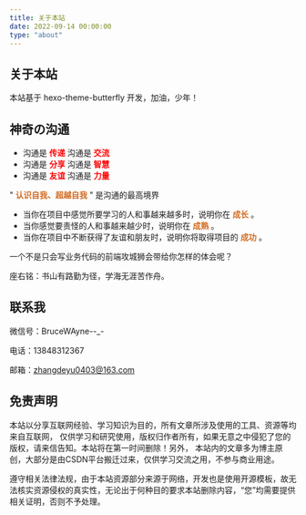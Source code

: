 ```yaml
---
title: 关于本站
date: 2022-09-14 00:00:00
type: "about"
---
```


## 关于本站

本站基于 hexo-theme-butterfly 开发，加油，少年！

## 神奇の沟通

- 沟通是<font color=red> **传递**</font> 沟通是<font color=red> **交流**</font>
- 沟通是<font color=red> **分享**</font> 沟通是<font color=red> **智慧**</font>
- 沟通是<font color=red> **友谊**</font> 沟通是<font color=red> **力量**</font>

" **<font color=chocolate>认识自我、超越自我</font>** " 是沟通的最高境界

- 当你在项目中感觉所要学习的人和事越来越多时，说明你在 **<font color=chocolate>成长</font>** 。
- 当你感觉要责怪的人和事越来越少时，说明你在 **<font color=chocolate>成熟</font>** 。
- 当你在项目中不断获得了友谊和朋友时，说明你将取得项目的 **<font color=chocolate>成功</font>** 。


一个不是只会写业务代码的前端攻城狮会带给你怎样的体会呢？

座右铭：书山有路勤为径，学海无涯苦作舟。

## 联系我
微信号：BruceWAyne--_-

电话：13848312367

邮箱：zhangdeyu0403@163.com

## 免责声明 

本站以分享互联网经验、学习知识为目的，所有文章所涉及使用的工具、资源等均来自互联网， 仅供学习和研究使用，版权归作者所有，如果无意之中侵犯了您的版权，请来信告知。本站将在第一时间删除！另外， 本站内的文章多为博主原创，大部分是由CSDN平台搬迁过来，仅供学习交流之用，不参与商业用途。

遵守相关法律法规，由于本站资源部分来源于网络，开发也是使用开源模板，故无法核实资源侵权的真实性，无论出于何种目的要求本站删除内容，“您”均需要提供相关证明，否则不予处理。